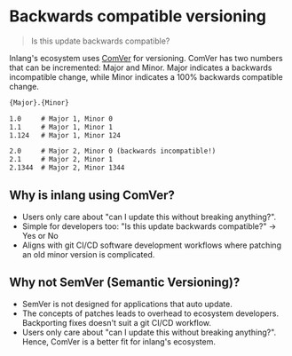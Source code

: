 # Backwards compatible versioning

> Is this update backwards compatible? 

Inlang's ecosystem uses [ComVer](https://gitlab.com/staltz/comver) for versioning. ComVer has two numbers that can be incremented: Major and Minor. Major indicates a backwards incompatible change, while Minor indicates a 100% backwards compatible change.

```txt
{Major}.{Minor}

1.0     # Major 1, Minor 0
1.1     # Major 1, Minor 1    
1.124   # Major 1, Minor 124

2.0     # Major 2, Minor 0 (backwards incompatible!)
2.1     # Major 2, Minor 1 
2.1344  # Major 2, Minor 1344
```

## Why is inlang using ComVer? 


- Users only care about "can I update this without breaking anything?". 
- Simple for developers too: "Is this update backwards compatible?" -> Yes or No 
- Aligns with git CI/CD software development workflows where patching an old minor version is complicated. 


## Why not SemVer (Semantic Versioning)? 

- SemVer is not designed for applications that auto update.
- The concepts of patches leads to overhead to ecosystem developers. Backporting fixes doesn't suit a git CI/CD workflow.
- Users only care about "can I update this without breaking anything?". Hence, ComVer is a better fit for inlang's ecosystem. 
